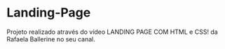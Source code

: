 # Landing-Page
 Projeto realizado através do vídeo LANDING PAGE COM HTML e CSS! da Rafaela Ballerine no seu canal.
